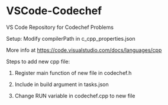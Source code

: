 # VSCode-Codechef
VS Code Repository for Codechef Problems

Setup: Modify compilerPath in c_cpp_properties.json

More info at https://code.visualstudio.com/docs/languages/cpp

Steps to add new cpp file:

1. Register main function of new file in codechef.h

2. Include in build argument in tasks.json

3. Change RUN variable in codechef.cpp to new file
